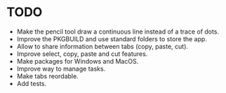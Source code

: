 # TODO

- Make the pencil tool draw a continuous line instead of a trace of dots.
- Improve the PKGBUILD and use standard folders to store the app.
- Allow to share information between tabs (copy, paste, cut).
- Improve select, copy, paste and cut features.
- Make packages for Windows and MacOS.
- Improve way to manage tasks.
- Make tabs reordable.
- Add tests.
